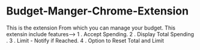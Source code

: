 # Budget-Manger-Chrome-Extension

This is the extension From which you can manage your budget.
This extensin include features-->
1 . Accept Spending.
2 . Display Total Spending .
3 . Limit - Notify if Reached.
4 . Option to Reset Total and Limit
